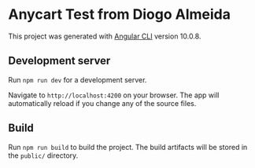 # Anycart Test from Diogo Almeida

This project was generated with [Angular CLI](https://github.com/angular/angular-cli) version 10.0.8.

## Development server

Run `npm run dev` for a development server. 

Navigate to `http://localhost:4200` on your browser. The app will automatically reload if you change any of the source files.

## Build

Run `npm run build` to build the project. The build artifacts will be stored in the `public/` directory.
